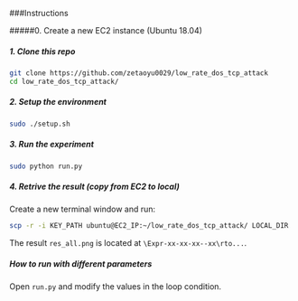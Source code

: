 ###Instructions

#####0. Create a new EC2 instance (Ubuntu 18.04)

##### 1. Clone this repo

```bash
git clone https://github.com/zetaoyu0029/low_rate_dos_tcp_attack
cd low_rate_dos_tcp_attack/
```

##### 2. Setup the environment

```bash
sudo ./setup.sh
```

##### 3. Run the experiment

```bash
sudo python run.py
```

##### 4. Retrive the result (copy from EC2 to local)

Create a new terminal window and run:

```bash
scp -r -i KEY_PATH ubuntu@EC2_IP:~/low_rate_dos_tcp_attack/ LOCAL_DIR
```

The result `res_all.png` is located at `\Expr-xx-xx-xx--xx\rto...`.

##### How to run with different parameters

Open `run.py` and modify the values in the loop condition.
